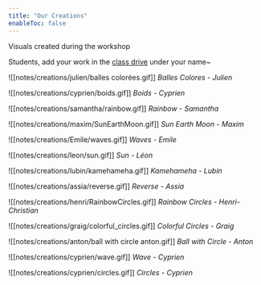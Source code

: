```yaml
---
title: "Our Creations"
enableToc: false
---
```


Visuals created during the workshop

Students, add your work in the [class drive](https://drive.google.com/drive/folders/1lZMSExjUpqmco1CJb0JOoFzhGJgZwcCYnJ5wSRWUHmN6FDYuxC5zqefmRokVLnYcrVsIZWPK?usp=sharing) under your name~

![[notes/creations/julien/balles colorées.gif]] 
*Balles Colores - Julien*

![[notes/creations/cyprien/boids.gif]]
*Boids - Cyprien* 

![[notes/creations/samantha/rainbow.gif]]
*Rainbow - Samantha*

![[notes/creations/maxim/SunEarthMoon.gif]]
*Sun Earth Moon - Maxim*

![[notes/creations/Emile/waves.gif]]
*Waves - Emile*

![[notes/creations/leon/sun.gif]]
*Sun - Léon*

![[notes/creations/lubin/kamehameha.gif]]
*Kamehameha - Lubin*

![[notes/creations/assia/reverse.gif]]
*Reverse - Assia*

![[notes/creations/henri/RainbowCircles.gif]]
*Rainbow Circles - Henri-Christian*

![[notes/creations/graig/colorful_circles.gif]]
*Colorful Circles - Graig*

![[notes/creations/anton/ball with circle anton.gif]]
*Ball with Circle - Anton*

![[notes/creations/cyprien/wave.gif]]
*Wave - Cyprien*

![[notes/creations/cyprien/circles.gif]]
*Circles - Cyprien*